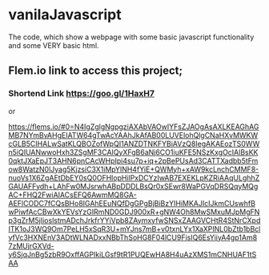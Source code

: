 # vanilaJavascript
The code, which show a webpage with some basic javascript functionality and some VERY basic html.


## Flem.io link to access this project;
### Shortend Link  https://goo.gl/1HaxH7

or

https://flems.io/#0=N4IgZglgNgpgziAXAbVAOwIYFsZJAOgAsAXLKEAGhAGMB7NYmBvAHgEIATW64gTwAcYAAhJkAfAB00LUVElohQlgCNaHXvMWKWcGLB5CIHALwSatKLQBOZofWpQI1ANZDTNKFYBiAVzQ8IegAKAEozTS0WWn5iQIUANwwoHxh3ZSgMF3CAIQyXFgB6aNj6CO1iuKFE5NSzKxgOcIAlBsKK0qktJXaEpJT3AHN6pnCAcWHpIpi4su7p+iq+2pBePUsAd3CATTXadbb5tFmow8WatzN0lJyag5KjzsiC3X1iMpYINH4fYiE+QWMyh+xAW9kcLnchCMMF8-nuoVs1X6ZgAEtDbEY0sQ0OFHlopHilPxDCYzIwAB7EXEKLpKZRiAAqULghhZGAUAFFydh+LAhFw0MJsrwhABpDDDLBsQr0xSEwr8WaPGVqDRSQqyMQgAC+FHQ2FwiAIACsEFQ6AwmMQ8GA-AEFlCODC7fCQsBHo8IGAhEEuNQfDgGPgBjBiBzYIHiMKAJIcIJkmCUswhfBwPiwfAcCBwXkYEVsYzGIRmND0GDJ900xR+gNW4Oh8MwSMxuMJpMgFNp3gZrM5jIioslstmADchJrkfrYYjVpb8ZAymxyfwSNSxZAAGVCHtR4StNrCXpdITK1oJ3WQ9Om7PeLH5xSqR3U+mYJns7mB+v0txnLYx1XaXPINL0bZtb1bBclyfVc3HXNEnV3ADtWLNADxxNBbThSoHG8F04lCU9FisIQ6EsYiiyA4gp1Am87zMUjrGXVd-y6SjqJnBg5zbR9OxffAGPIkiLGsf9tR1PUQEwHA8H4uAzXMS1mCNHUAF1tSAA

